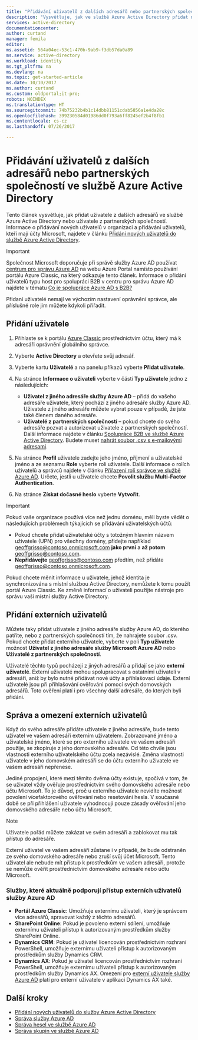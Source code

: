 ```yaml
---
title: "Přidávání uživatelů z dalších adresářů nebo partnerských společností ve službě Azure Active Directory | Dokumentace Microsoftu"
description: "Vysvětluje, jak ve službě Azure Active Directory přidat nové uživatele nebo změnit informace o uživateli, včetně externích uživatelů a hostů."
services: active-directory
documentationcenter: 
author: curtand
manager: femila
editor: 
ms.assetid: 564a04ec-53c1-470b-9ab9-f3db57da0a89
ms.service: active-directory
ms.workload: identity
ms.tgt_pltfrm: na
ms.devlang: na
ms.topic: get-started-article
ms.date: 10/10/2017
ms.author: curtand
ms.custom: oldportal;it-pro;
robots: NOINDEX
ms.translationtype: HT
ms.sourcegitcommit: 74b75232b4b1c14dbb81151cdab5856a1e4da28c
ms.openlocfilehash: 399230584d01986dd0f793a6ff8245ef2b4f8fb1
ms.contentlocale: cs-cz
ms.lasthandoff: 07/26/2017

---
```

# <a name="add-users-from-other-directories-or-partner-companies-in-azure-active-directory"></a>Přidávání uživatelů z dalších adresářů nebo partnerských společností ve službě Azure Active Directory

Tento článek vysvětluje, jak přidat uživatele z dalších adresářů ve službě Azure Active Directory nebo uživatele z partnerských společností. Informace o přidávání nových uživatelů v organizaci a přidávání uživatelů, kteří mají účty Microsoft, najdete v článku [Přidání nových uživatelů do službě Azure Active Directory](active-directory-create-users.md). 

> [!IMPORTANT]
> Společnost Microsoft doporučuje při správě služby Azure AD používat [centrum pro správu Azure AD](https://aad.portal.azure.com) na webu Azure Portal namísto používání portálu Azure Classic, na který odkazuje tento článek. Informace o přidání uživatelů typu host pro spolupráci B2B v centru pro správu Azure AD najdete v tématu [Co je spolupráce Azure AD s B2B?](active-directory-b2b-what-is-azure-ad-b2b.md)

Přidaní uživatelé nemají ve výchozím nastavení oprávnění správce, ale příslušné role jim můžete kdykoli přiřadit.

## <a name="add-a-user"></a>Přidání uživatele
1. Přihlaste se k portálu [Azure Classic](https://manage.windowsazure.com) prostřednictvím účtu, který má k adresáři oprávnění globálního správce.
2. Vyberte **Active Directory** a otevřete svůj adresář.
3. Vyberte kartu **Uživatelé** a na panelu příkazů vyberte **Přidat uživatele**.
4. Na stránce **Informace o uživateli** vyberte v části **Typ uživatele** jedno z následujících:

   * **Uživatel z jiného adresáře služby Azure AD** – přidá do vašeho adresáře uživatele, který pochází z jiného adresáře služby Azure AD. Uživatele z jiného adresáře můžete vybrat pouze v případě, že jste také členem daného adresáře.
   * **Uživatelé z partnerských společností** – pokud chcete do svého adresáře pozvat a autorizovat uživatele z partnerských společností. Další informace najdete v článku [Spolupráce B2B ve službě Azure Active Directory](active-directory-b2b-what-is-azure-ad-b2b.md). Budete muset [nahrát soubor .csv s e-mailovými adresami](active-directory-b2b-references-csv-file-format.md).
5. Na stránce **Profil** uživatele zadejte jeho jméno, příjmení a uživatelské jméno a ze seznamu **Role** vyberte roli uživatele. Další informace o rolích uživatelů a správců najdete v článku [Přiřazení rolí správce ve službě Azure AD](active-directory-assign-admin-roles.md). Určete, jestli u uživatele chcete **Povolit službu Multi-Factor Authentication**.
6. Na stránce **Získat dočasné heslo** vyberte **Vytvořit**.

> [!IMPORTANT]
> Pokud vaše organizace používá více než jednu doménu, měli byste vědět o následujících problémech týkajících se přidávání uživatelských účtů:
>
> * Pokud chcete přidat uživatelské účty s totožným hlavním názvem uživatele (UPN) pro všechny domény, přidejte například geoffgrisso@contoso.onmicrosoft.com **jako první** a **až potom** geoffgrisso@contoso.com.
> * **Nepřidávejte** geoffgrisso@contoso.com předtím, než přidáte geoffgrisso@contoso.onmicrosoft.com.
>

Pokud chcete měnit informace u uživatele, jehož identita je synchronizována s místní službou Active Directory, nemůžete k tomu použít portál Azure Classic. Ke změně informací o uživateli použijte nástroje pro správu vaší místní služby Active Directory.

## <a name="add-external-users"></a>Přidání externích uživatelů
Můžete taky přidat uživatele z jiného adresáře služby Azure AD, do kterého patříte, nebo z partnerských společností tím, že nahrajete soubor .csv. Pokud chcete přidat externího uživatele, vyberte v poli **Typ uživatele** možnost **Uživatel z jiného adresáře služby Microsoft Azure AD** nebo **Uživatelé z partnerských společností**.

Uživatelé těchto typů pocházejí z jiných adresářů a přidají se jako **externí uživatelé**. Externí uživatelé mohou spolupracovat s ostatními uživateli v adresáři, aniž by bylo nutné přidávat nové účty a přihlašovací údaje. Externí uživatelé jsou při přihlašování ověřováni pomocí svých domovských adresářů. Toto ověření platí i pro všechny další adresáře, do kterých byli přidáni.

## <a name="external-user-management-and-limitations"></a>Správa a omezení externích uživatelů
Když do svého adresáře přidáte uživatele z jiného adresáře, bude tento uživatel ve vašem adresáři externím uživatelem. Zobrazované jméno a uživatelské jméno, které se pro externího uživatele ve vašem adresáři použije, se zkopíruje z jeho domovského adresáře. Od této chvíle jsou vlastnosti externího uživatelského účtu zcela nezávislé. Změna vlastnosti uživatele v jeho domovském adresáři se do účtu externího uživatele ve vašem adresáři nepřenese.

Jediné propojení, které mezi těmito dvěma účty existuje, spočívá v tom, že se uživatel vždy ověřuje prostřednictvím svého domovského adresáře nebo účtu Microsoft. To je důvod, proč u externího uživatele nevidíte možnost povolení vícefaktorového ověřování nebo resetování hesla. V současné době se při přihlášení uživatele vyhodnocují pouze zásady ověřování jeho domovského adresáře nebo účtu Microsoft.

> [!NOTE]
> Uživatele pořád můžete zakázat ve svém adresáři a zablokovat mu tak přístup do adresáře.
>
>

Externí uživatel ve vašem adresáři zůstane i v případě, že bude odstraněn ze svého domovského adresáře nebo zruší svůj účet Microsoft. Tento uživatel ale nebude mít přístup k prostředkům ve vašem adresáři, protože se nemůže ověřit prostřednictvím domovského adresáře nebo účtu Microsoft.

### <a name="services-that-currently-support-access-by-azure-ad-external-users"></a>Služby, které aktuálně podporují přístup externích uživatelů služby Azure AD
* **Portál Azure Classic**: Umožňuje externímu uživateli, který je správcem více adresářů, spravovat každý z těchto adresářů.
* **SharePoint Online**: Pokud je povoleno externí sdílení, umožňuje externímu uživateli přístup k autorizovaným prostředkům služby SharePoint Online.
* **Dynamics CRM**: Pokud je uživatel licencován prostřednictvím rozhraní PowerShell, umožňuje externímu uživateli přístup k autorizovaným prostředkům služby Dynamics CRM.
* **Dynamics AX**: Pokud je uživatel licencován prostřednictvím rozhraní PowerShell, umožňuje externímu uživateli přístup k autorizovaným prostředkům služby Dynamics AX. Omezení pro [externí uživatele služby Azure AD](#known-limitations-of-azure-ad-external-users) platí pro externí uživatele v aplikaci Dynamics AX také.

## <a name="next-steps"></a>Další kroky
* [Přidání nových uživatelů do služby Azure Active Directory](active-directory-create-users.md)
* [Správa služby Azure AD](active-directory-administer.md)
* [Správa hesel ve službě Azure AD](active-directory-manage-passwords.md)
* [Správa skupin ve službě Azure AD](active-directory-manage-groups.md)


